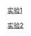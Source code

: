 [实验1](https://github.com/bigyayyh/Andorid/tree/master/exp1)

[实验2](https://github.com/bigyayyh/Andorid/tree/master/exp2)

